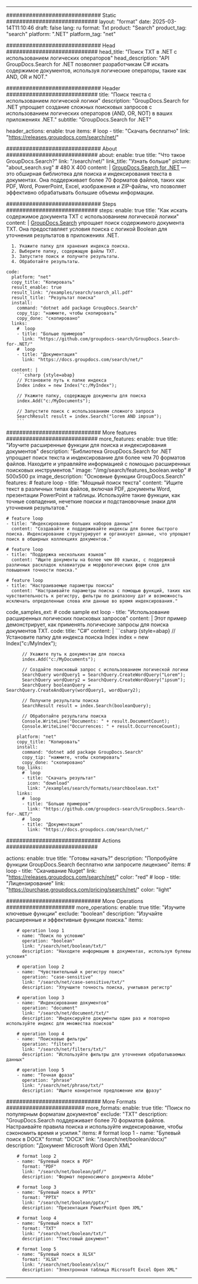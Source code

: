 
---
############################# Static ############################
layout: "format"
date:  2025-03-14T11:10:46
draft: false
lang: ru
format: Txt
product: "Search"
product_tag: "search"
platform: ".NET"
platform_tag: "net"

############################# Head ############################
head_title: "Поиск TXT в .NET с использованием логических операторов"
head_description: "API GroupDocs.Search for .NET позволяет разработчикам C# искать содержимое документов, используя логические операторы, такие как AND, OR и NOT."

############################# Header ############################
title: "Поиск текста с использованием логической логики" 
description: "GroupDocs.Search for .NET упрощает создание сложных поисковых запросов с использованием логических операторов (AND, OR, NOT) в ваших приложениях .NET."
subtitle: "GroupDocs.Search for .NET" 

header_actions:
  enable: true
  items:
    #  loop
    - title: "Скачать бесплатно"
      link: "https://releases.groupdocs.com/search/net/"
      
############################# About ############################
about:
    enable: true
    title: "Что такое GroupDocs.Search?"
    link: "/search/net/"
    link_title: "Узнать больше"
    picture: "about_search.svg" # 480 X 400
    content: |
       [GroupDocs.Search for .NET](/search/net/) — это обширная библиотека для поиска и индексирования текста в документах. Она поддерживает более 70 форматов файлов, таких как PDF, Word, PowerPoint, Excel, изображения и ZIP-файлы, что позволяет эффективно обрабатывать большие объемы информации.

############################# Steps ############################
steps:
    enable: true
    title: "Как искать содержимое документа TXT с использованием логической логики"
    content: |
      [GroupDocs.Search](/search/net/) упрощает поиск содержимого документа TXT. Она предоставляет условия поиска с логикой Boolean для уточнения результатов в приложениях .NET.
      
      1. Укажите папку для хранения индекса поиска.
      2. Выберите папку, содержащую файлы TXT.
      3. Запустите поиск и получите результаты.
      4. Обработайте результаты.
   
    code:
      platform: "net"
      copy_title: "Копировать"
      result_enable: true
      result_link: "/examples/search/search_all.pdf"
      result_title: "Результат поиска"
      install:
        command: "dotnet add package GroupDocs.Search"
        copy_tip: "нажмите, чтобы скопировать"
        copy_done: "скопировано"
      links:
        #  loop
        - title: "Больше примеров"
          link: "https://github.com/groupdocs-search/GroupDocs.Search-for-.NET/"
        #  loop
        - title: "Документация"
          link: "https://docs.groupdocs.com/search/net/"
          
      content: |
        ```csharp {style=abap}
        // Установите путь к папке индекса
        Index index = new Index("c:/MyIndex");

        // Укажите папку, содержащую документы для поиска
        index.Add("c:/MyDocuments");

        // Запустите поиск с использованием сложного запроса
        SearchResult result = index.Search("lorem AND impsum");
        ```            

############################# More features ############################
more_features:
  enable: true
  title: "Изучите расширенные функции для поиска и индексирования документов"
  description: "Библиотека GroupDocs.Search for .NET упрощает поиск текста и индексирование для более чем 70 форматов файлов. Находите и управляйте информацией с помощью расширенных поисковых инструментов."
  image: "/img/search/features_boolean.webp" # 500x500 px
  image_description: "Основные функции GroupDocs.Search"
  features:
    # feature loop
    - title: "Мощный поиск текста"
      content: "Ищите текст в различных типах файлов, включая PDF, документы Word, презентации PowerPoint и таблицы. Используйте такие функции, как точные совпадения, нечеткие поиски и подстановочные знаки для уточнения результатов."

    # feature loop
    - title: "Индексирование больших наборов данных"
      content: "Создавайте и поддерживайте индексы для более быстрого поиска. Индексирование структурирует и организует данные, что упрощает поиск в обширных коллекциях документов."

    # feature loop
    - title: "Поддержка нескольких языков"
      content: "Ищите документы на более чем 80 языках, с поддержкой различных раскладок клавиатуры и морфологических форм слов для повышения точности поиска."

    # feature loop
    - title: "Настраиваемые параметры поиска"
      content: "Настраивайте параметры поиска с помощью функций, таких как чувствительность к регистру, фильтры по диапазону дат и возможность исключать определенные слова или данные во время индексирования."
      
  code_samples_ext:
    # code sample ext loop
    - title: "Использование расширенных логических поисковых запросов"
      content: |
        Этот пример демонстрирует, как применять логические запросы для поиска документов TXT.
      code:
        title: "C#"
        content: |
          ```csharp {style=abap}
          // Установите папку для индекса поиска
          Index index = new Index("c:/MyIndex");
              
          // Укажите путь к документам для поиска
          index.Add("c:/MyDocuments");

          // Создайте поисковый запрос с использованием логической логики
          SearchQuery wordQuery1 = SearchQuery.CreateWordQuery("Lorem");
          SearchQuery wordQuery2 = SearchQuery.CreateWordQuery("ipsum");
          SearchQuery booleanQuery = SearchQuery.CreateAndQuery(wordQuery1, wordQuery2);

          // Получите результаты поиска
          SearchResult result = index.Search(booleanQuery);
          
          // Обработайте результаты поиска
          Console.WriteLine("Documents: " + result.DocumentCount);
          Console.WriteLine("Occurrences: " + result.OccurrenceCount);
          ```
        platform: "net"
        copy_title: "Копировать"
        install:
          command: "dotnet add package GroupDocs.Search"
          copy_tip: "нажмите, чтобы скопировать"
          copy_done: "скопировано"
        top_links:
          #  loop
          - title: "Скачать результат"
            icon: "download"
            link: "/examples/search/formats/searchboolean.txt"
        links:
          #  loop
          - title: "Больше примеров"
            link: "https://github.com/groupdocs-search/GroupDocs.Search-for-.NET/"
          #  loop
          - title: "Документация"
            link: "https://docs.groupdocs.com/search/net/"
            

            


############################# Actions ############################

actions:
  enable: true
  title: "Готовы начать?"
  description: "Попробуйте функции GroupDocs.Search бесплатно или запросите лицензию"
  items:
    #  loop
    - title: "Скачивание Nuget"
      link: "https://releases.groupdocs.com/search/net/"
      color: "red"
        #  loop
    - title: "Лицензирование"
      link: "https://purchase.groupdocs.com/pricing/search/net/"
      color: "light"


############################# More Operations #####################
more_operations:
    enable: true
    title: "Изучите ключевые функции"
    exclude: "boolean"
    description: "Изучайте расширенные и эффективные функции поиска."
    items: 
          
        # operation loop 1
        - name: "Поиск по условию"
          operation: "boolean"
          link: "/search/net/boolean/txt/"
          description: "Находите информацию в документах, используя булевы условия"

        # operation loop 2
        - name: "Чувствительный к регистру поиск"
          operation: "case-sensitive"
          link: "/search/net/case-sensitive/txt/"
          description: "Улучшите точность поиска, учитывая регистр"

        # operation loop 3
        - name: "Индексирование документов"
          operation: "document"
          link: "/search/net/document/txt/"
          description: "Индексируйте документы один раз и повторно используйте индекс для множества поисков"

        # operation loop 4
        - name: "Поисковые фильтры"
          operation: "filters"
          link: "/search/net/filters/txt/"
          description: "Используйте фильтры для уточнения обрабатываемых данных"

        # operation loop 5
        - name: "Точная фраза"
          operation: "phrase"
          link: "/search/net/phrase/txt/"
          description: "Ищите конкретное предложение или фразу"
          
        
          
############################# More Formats ########################
more_formats:
    enable: true
    title: "Поиск по популярным форматам документов"
    exclude: "TXT"
    description: "GroupDocs.Search поддерживает более 70 форматов файлов. Настраивайте правила поиска и используйте индексирование, чтобы сэкономить время и усилия."
    items: 
        # format loop 1
        - name: "Булевый поиск в DOCX"
          format: "DOCX"
          link: "/search/net/boolean/docx/"
          description: "Документ Microsoft Word Open XML"
          
        # format loop 2
        - name: "Булевый поиск в PDF"
          format: "PDF"
          link: "/search/net/boolean/pdf/"
          description: "Формат переносимого документа Adobe"
          
        # format loop 3
        - name: "Булевый поиск в PPTX"
          format: "PPTX"
          link: "/search/net/boolean/pptx/"
          description: "Презентация PowerPoint Open XML"

        # format loop 4
        - name: "Булевый поиск в TXT"
          format: "TXT"
          link: "/search/net/boolean/txt/"
          description: "Текстовый документ"
          
        # format loop 5
        - name: "Булевый поиск в XLSX"
          format: "XLSX"
          link: "/search/net/boolean/xlsx/"
          description: "Электронная таблица Microsoft Excel Open XML"
  

---
